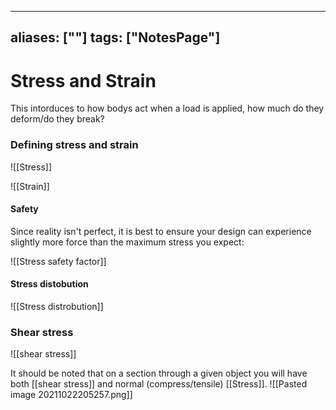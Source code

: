 
---
aliases: [""]
tags: ["NotesPage"]
---

# Stress and Strain

This intorduces to how bodys act when a load is applied, how much do they deform/do they break?

### Defining stress and strain

![[Stress]]

![[Strain]]

#### Safety
Since reality isn't perfect, it is best to ensure your design can experience slightly more force than the maximum stress you expect:

![[Stress safety factor]]

#### Stress distobution
![[Stress distrobution]]

### Shear stress

![[shear stress]]

It should be noted that on a section through a given object you will have both [[shear stress]] and normal (compress/tensile) [[Stress]].
![[Pasted image 20211022205257.png]]